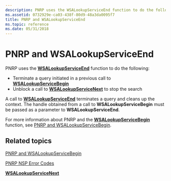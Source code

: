 ```yaml
---
description: PNRP uses the WSALookupServiceEnd function to do the following.
ms.assetid: 0732929e-ca03-438f-80d9-48a3da0095f7
title: PNRP and WSALookupServiceEnd
ms.topic: reference
ms.date: 05/31/2018
---
```


# PNRP and WSALookupServiceEnd

PNRP uses the [**WSALookupServiceEnd**](winsock-nsp-reference-links.md) function to do the following:

-   Terminate a query initiated in a previous call to [**WSALookupServiceBegin**](winsock-nsp-reference-links.md)
-   Unblock a call to [**WSALookupServiceNext**](winsock-nsp-reference-links.md) to stop the search

A call to [**WSALookupServiceEnd**](winsock-nsp-reference-links.md) terminates a query and cleans up the context. The handle obtained from a call to **WSALookupServiceBegin** must be passed as a parameter to **WSALookupServiceEnd**.

For more information about PNRP and the [**WSALookupServiceBegin**](winsock-nsp-reference-links.md) function, see [PNRP and WSALookupServiceBegin](pnrp-and-wsalookupservicebegin.md).

## Related topics

<dl> <dt>

[PNRP and WSALookupServiceBegin](pnrp-and-wsalookupservicebegin.md)
</dt> <dt>

[PNRP NSP Error Codes](pnrp-nsp-error-codes.md)
</dt> <dt>

[**WSALookupServiceNext**](winsock-nsp-reference-links.md)
</dt> </dl>

 

 



